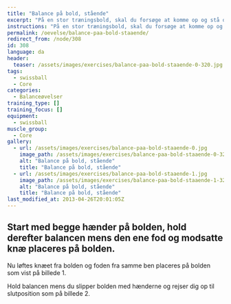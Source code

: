 ```yaml
---
title: "Balance på bold, stående"
excerpt: "På en stor træningsbold, skal du forsøge at komme op og stå og holde balancen."
instructions: "På en stor træningsbold, skal du forsøge at komme op og stå og holde balancen."
permalink: /oevelse/balance-paa-bold-staaende/
redirect_from: /node/308
id: 308
language: da
header:
  teaser: /assets/images/exercises/balance-paa-bold-staaende-0-320.jpg
tags:
  - swissball
  - Core
categories:
  - Balanceøvelser
training_type: []
training_focus: []
equipment:
  - swissball
muscle_group:
  - Core
gallery:
  - url: /assets/images/exercises/balance-paa-bold-staaende-0.jpg
    image_path: /assets/images/exercises/balance-paa-bold-staaende-0-320.jpg
    alt: "Balance på bold, stående"
    title: "Balance på bold, stående"
  - url: /assets/images/exercises/balance-paa-bold-staaende-1.jpg
    image_path: /assets/images/exercises/balance-paa-bold-staaende-1-320.jpg
    alt: "Balance på bold, stående"
    title: "Balance på bold, stående"
last_modified_at: 2013-04-26T20:01:05Z
---
```


Start med begge hænder på bolden, hold derefter balancen mens den ene fod og modsatte knæ placeres på bolden.
--------------------------------------------------------------------------------------------------------------

Nu løftes knæet fra bolden og foden fra samme ben placeres på bolden som vist på billede 1.

Hold balancen mens du slipper bolden med hænderne og rejser dig op til slutposition som på billede 2.
